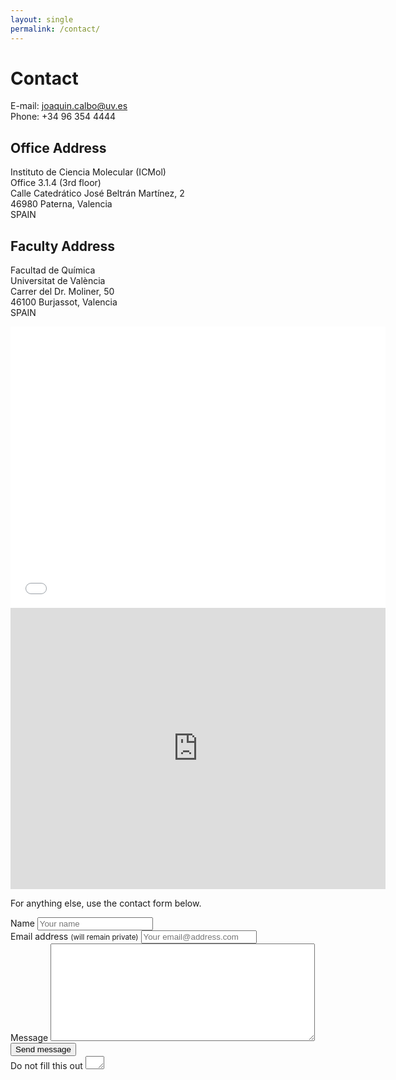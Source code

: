 ```yaml
---
layout: single
permalink: /contact/
---
```


# Contact

E-mail: joaquin.calbo@uv.es  
Phone: +34 96 354 4444

## Office Address

Instituto de Ciencia Molecular (ICMol)  
Office 3.1.4 (3rd floor)  
Calle Catedrático José Beltrán Martínez, 2  
46980 Paterna, Valencia  
SPAIN 

## Faculty Address

Facultad de Química  
Universitat de València  
Carrer del Dr. Moliner, 50  
46100 Burjassot, Valencia  
SPAIN



 

<div class="map-responsive">

<iframe src="(https://goo.gl/maps/McSmAQmKYCTGFNaZ9" width="600" height="450" frameborder="0" style="border:0" allowfullscreen></iframe>

</div>
 


<iframe src="https://goo.gl/maps/McSmAQmKYCTGFNaZ9" width="600" height="450" frameborder="0" style="border:0" allowfullscreen></iframe>




For anything else, use the contact form below.

<form id="form1" name="form1" accept-charset="UTF-8" autocomplete="off" enctype="multipart/form-data" method="post" novalidate action="https://mademistakes.wufoo.com/forms/zr2w1zk1hbcjv0/#public">
  <div>
    <label id="title7" for="Field7">Name
      <input id="Field7" name="Field7" type="text" spellcheck="false" maxlength="255" required placeholder="Your name">
    </label>
  </div>
  <div>
    <label id="title2" for="Field2">Email address <small>(will remain private)</small>
      <input id="Field2" name="Field2" type="email" spellcheck="false" maxlength="255" required placeholder="Your email@address.com">
    </label>
  </div>
  <div>
    <label id="title1" for="Field1">Message
      <textarea id="Field1" name="Field1" spellcheck="true" rows="10" cols="50" required></textarea>
    </label>
  </div>
  <div>
    <button id="saveForm" name="saveForm" class="btn" type="submit">Send message</button>
  </div>
  <div class="hidden">
    <label for="comment">Do not fill this out
      <textarea name="comment" id="comment" rows="1" cols="1"></textarea>
      <input type="hidden" id="idstamp" name="idstamp" value="DXSyHZyBYpNZI+88LvVOKO8dSfd/5lyIeCQAXFVxeJY=">
    </label>
  </div>
</form>
